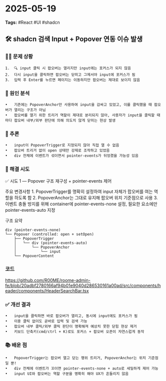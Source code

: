 # 2025-05-19

**Tags:** #React #UI #shadcn


## 🛠️ shadcn 검색 Input + Popover 연동 이슈 발생

### 😵‍💫 문제 상황

	1.	🔍 input 클릭 시 팝오버는 열리지만 input에는 포커스가 되지 않음
	2.	다시 input을 클릭하면 팝오버는 닫히고 그제서야 input에 포커스가 됨
	3.	입력 후 Enter를 누르면 페이지는 이동하지만 팝오버는 제대로 보이지 않음


### 🧩 원인 분석

	•	기존에는 PopoverAnchor만 사용하여 input을 감싸고 있었고, 이를 클릭했을 때 팝오버가 열리는 구조가 아님
	•	팝오버를 열기 위한 트리거 역할이 제대로 분리되지 않아, 사용자가 input을 클릭할 때마다 팝오버 내부/외부 판단에 의해 의도치 않게 닫히는 현상 발생

### 📌 추론
	•	input이 PopoverTrigger로 지정되지 않아 직접 열 수 없음
	•	팝오버 트리거 없이 open 상태만 강제로 조작하고 있었음
	•	div 전체에 이벤트가 섞이면서 pointer-events가 뒤엉켰을 가능성 있음


### 🔧 해결 시도


✅ 시도 1 — Popover 구조 재구성 + pointer-events 제어

주요 변경사항
	1.	PopoverTrigger를 명확히 설정하여 input 자체가 팝오버를 여는 역할을 하도록 함
	2.	PopoverAnchor는 그대로 유지해 팝오버 위치 기준점으로 사용
	3.	이벤트 충돌 방지를 위해 container에 pointer-events-none 설정, 필요한 요소에만 pointer-events-auto 지정

구조 요약

```
div (pointer-events-none)
└── Popover (controlled: open + setOpen)
    ├── PopoverTrigger
    │   └── div (pointer-events-auto)
    │       └── PopoverAnchor
    │           └── input
    └── PopoverContent
```

### 코드

https://github.com/R00ME/roome-admin-fe/blob/20adbf2780166af94b01e9040d286530161a00ad/src/components/header/components/HeaderSearchBar.tsx



### ✅ 개선 결과
	•	input을 클릭하면 바로 팝오버가 열리고, 동시에 input에도 포커스가 됨
	•	이중 클릭 없이도 곧바로 입력 및 검색 가능
	•	팝오버 내부 클릭/외부 클릭 판단이 명확해져 예상치 못한 닫힘 현상 제거
	•	키보드 단축키(cmd/ctrl + K)로도 포커스 + 팝오버 오픈이 자연스럽게 동작

### 📚 배운 점

	•	PopoverTrigger는 팝오버 열고 닫는 행위 트리거, PopoverAnchor는 위치 기준점일 뿐!
	•	div 전체에 이벤트가 꼬이면 pointer-events-none + auto로 세밀하게 제어 가능
	•	input UI와 팝오버는 역할 구분을 명확히 해야 UX가 흔들리지 않음